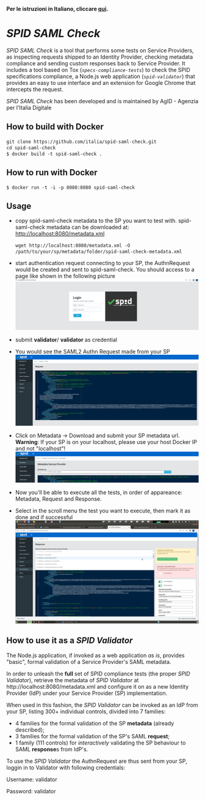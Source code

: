 **Per le istruzioni in Italiano, cliccare [qui](README.it.md).**

# *SPID SAML Check*

*SPID SAML Check* is a tool that performs some tests on Service Providers, as inspecting requests shipped to an Identity Provider, checking metadata compliance and sending custom responses back to Service Provider. It includes a tool based on Tox (_`specs-compliance-tests`_) to check the SPID specifications compliance, a Node.js web application (_`spid-validator`_) that provides an easy to use interface and an extension for Google Chrome that intercepts the request.

*SPID SAML Check* has been developed and is maintained by AgID - Agenzia per l'Italia Digitale

## How to build with Docker

```
git clone https://github.com/italia/spid-saml-check.git
cd spid-saml-check
$ docker build -t spid-saml-check .
```

## How to run with Docker

```
$ docker run -t -i -p 8080:8080 spid-saml-check
```

## Usage

- copy spid-saml-check metadata to the SP you want to test with.
  spid-saml-check metadata can be downloaded at: [http://localhost:8080/metadata.xml](http://localhost:8080/metadata.xml)
  ````
  wget http://localhost:8080/metadata.xml -O /path/to/your/sp/metadata/folder/spid-saml-check-metadata.xml
  ````

- start authentication request connecting to your SP, the AuthnRequest would be created and sent to spid-saml-check.
  You should access to a page like shown in the following picture
  ![login page](gallery/1.png)

- submit __validator__/ __validator__ as credential
- You would see the SAML2 Authn Request made from your SP
  ![authn request](gallery/2.png)

- Click on Metadata -> Download and submit your SP metadata url.
  **Warning**: If your SP is on your localhost, please use your host Docker IP and not "localhost"!
  ![metadata](gallery/3.png)

- Now you'll be able to execute all the tests, in order of appareance: Metadata, Request and Response.
- Select in the scroll menu the test you want to execute, then mark it as done and if successful
  ![Response](gallery/4.png)


## How to use it as a *SPID Validator*

The Node.js application, if invoked as a web application *as is*, provides "basic", formal validation of a Service Provider's SAML metadata.

In order to unleash the **full** set of SPID compliance tests (the proper *SPID Validator*), retrieve the metadata of *SPID Validator* at http://localhost:8080/metadata.xml and configure it on as a new Identity Provider (IdP) under your Service Provider (SP) implementation.

When used in this fashion, the *SPID Validator* can be invoked as an IdP from your SP, listing 300+ individual controls, divided into 7 families:
 * 4 families for the formal validation of the SP **metadata** (already described);
 * 3 families for the formal validation of the SP's SAML **request**;
 * 1 family (111 controls) for *interactively* validating the SP behaviour to SAML **response**s from IdP's.

To use the *SPID Validator* the AuthnRequest are thus sent from your SP, loggin in to Validator with following credentials:

   Username: validator

   Password: validator

